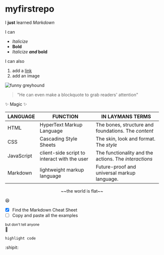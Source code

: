 # myfirstrepo
I **just** learned _Markdown_  

I can  
 * _Italicize_
 * **Bold**
 * _Italicize_ **_and_ bold**

I can also
 1. add a [link](https://www.linkedin.com/in/langfordlewis/ "My LinkedIn page")
 2. add an image

![funny greyhound](https://encrypted-tbn0.gstatic.com/images?q=tbn:ANd9GcSx0U__lCYhBzVl6QU7L0TURjYGSoNOU3LrAQ&usqp=CAU)

>"He can even make a blockquote to grab readers' attention"  

✨ Magic ✨  
  
  
| LANGUAGE | FUNCTION | IN LAYMANS TERMS
| ------ | ------ | ------ |
| HTML |  HyperText Markup Language |  The bones, structure and foundations. The _content_ |
| CSS | Cascading Style Sheets |  The skin, look and format. The _style_ |
| JavaScript | client-side script to interact with the user  |  The functionality and the actions. The _interactions_ |
| Markdown | lightweight markup language |  Future-proof and universal markup language. |  

<center> ~~the world is flat~~ </center>

😆

- [x] Find the Markdown Cheat Sheet
- [ ] Copy and paste all the examples

<sub>but don't tell anyone</sub>  
🤪

`highlight code`

:shipit:
